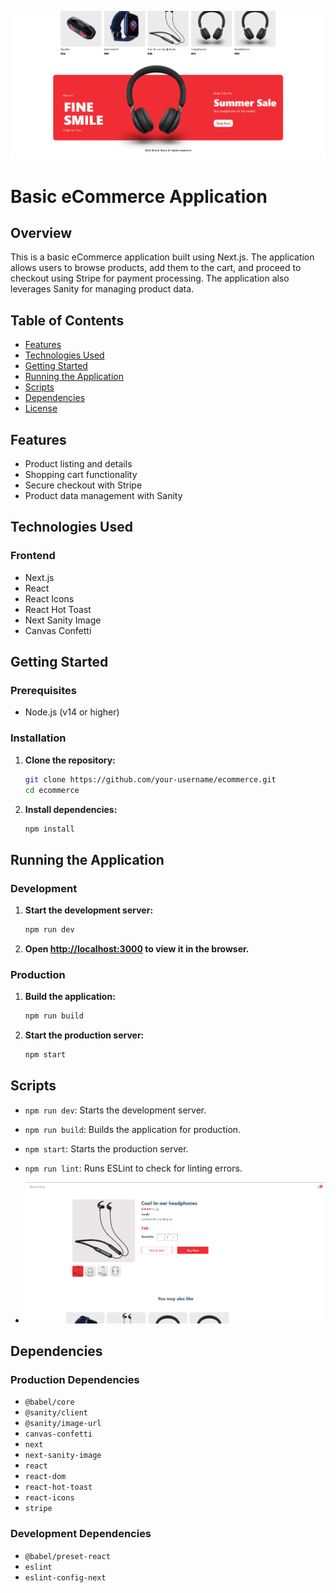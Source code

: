 ![Cover Photo](images/img2.png)

# Basic eCommerce Application

## Overview

This is a basic eCommerce application built using Next.js. The application allows users to browse products, add them to the cart, and proceed to checkout using Stripe for payment processing. The application also leverages Sanity for managing product data.

## Table of Contents

- [Features](#features)
- [Technologies Used](#technologies-used)
- [Getting Started](#getting-started)
- [Running the Application](#running-the-application)
- [Scripts](#scripts)
- [Dependencies](#dependencies)
- [License](#license)

## Features

- Product listing and details
- Shopping cart functionality
- Secure checkout with Stripe
- Product data management with Sanity

## Technologies Used

### Frontend

- Next.js
- React
- React Icons
- React Hot Toast
- Next Sanity Image
- Canvas Confetti

## Getting Started

### Prerequisites

- Node.js (v14 or higher)

### Installation

1. **Clone the repository:**

    ```bash
    git clone https://github.com/your-username/ecommerce.git
    cd ecommerce
    ```

2. **Install dependencies:**

    ```bash
    npm install
    ```

## Running the Application

### Development

1. **Start the development server:**

    ```bash
    npm run dev
    ```

2. **Open [http://localhost:3000](http://localhost:3000) to view it in the browser.**

### Production

1. **Build the application:**

    ```bash
    npm run build
    ```

2. **Start the production server:**

    ```bash
    npm start
    ```

## Scripts

- `npm run dev`: Starts the development server.
- `npm run build`: Builds the application for production.
- `npm start`: Starts the production server.
- `npm run lint`: Runs ESLint to check for linting errors.

- ![Cover Photo](images/img3.png)

## Dependencies

### Production Dependencies

- `@babel/core`
- `@sanity/client`
- `@sanity/image-url`
- `canvas-confetti`
- `next`
- `next-sanity-image`
- `react`
- `react-dom`
- `react-hot-toast`
- `react-icons`
- `stripe`

### Development Dependencies

- `@babel/preset-react`
- `eslint`
- `eslint-config-next`

